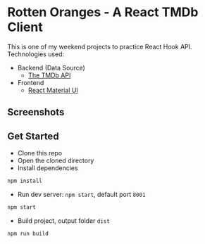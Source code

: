 # Rotten Oranges - A React TMDb Client

This is one of my weekend projects to practice React Hook API. Technologies used:

- Backend (Data Source)
  - [The TMDb API](https://www.themoviedb.org/documentation/api)
- Frontend
  - [React Material UI](https://material-ui.com/)

## Screenshots


## Get Started

-  Clone this repo
-  Open the cloned directory
-  Install dependencies

```bash
npm install
```

- Run dev server: `npm start`, default port `8001`

```bash
npm start
```

- Build project, output folder `dist`

```
npm run build
```
